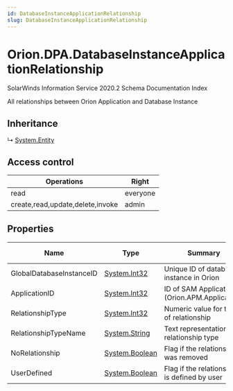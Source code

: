 ```yaml
---
id: DatabaseInstanceApplicationRelationship
slug: DatabaseInstanceApplicationRelationship
---
```


# Orion.DPA.DatabaseInstanceApplicationRelationship

SolarWinds Information Service 2020.2 Schema Documentation Index

All relationships between Orion Application and Database Instance

## Inheritance

↳ [System.Entity](./../System/Entity)

## Access control

| Operations | Right |
| ------ | ------ |
| read | everyone |
| create,read,update,delete,invoke | admin |

## Properties

| Name | Type | Summary | Access Control |
| ------ | ------ | ------ | ------ |
| GlobalDatabaseInstanceID | [System.Int32](https://docs.microsoft.com/en-us/dotnet/api/system.int32) | Unique ID of database instance in Orion | everyone |
| ApplicationID | [System.Int32](https://docs.microsoft.com/en-us/dotnet/api/system.int32) | ID of SAM Application (Orion.APM.Application) | everyone |
| RelationshipType | [System.Int32](https://docs.microsoft.com/en-us/dotnet/api/system.int32) | Numeric value for type of relationship | everyone |
| RelationshipTypeName | [System.String](https://docs.microsoft.com/en-us/dotnet/api/system.string) | Text representation of relationship type | everyone |
| NoRelationship | [System.Boolean](https://docs.microsoft.com/en-us/dotnet/api/system.boolean) | Flag if the relationship was removed | everyone |
| UserDefined | [System.Boolean](https://docs.microsoft.com/en-us/dotnet/api/system.boolean) | Flag if the relationship is defined by user | everyone |

